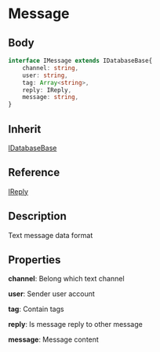 # Message

## Body
```typescript
interface IMessage extends IDatabaseBase{
    channel: string,
    user: string,
    tag: Array<string>,
    reply: IReply,
    message: string,
}
```

## Inherit

[IDatabaseBase](./../../base/IDatabaseBase.md)

## Reference

[IReply](./IReply.md)

## Description

Text message data format

## Properties

**channel**: Belong which text channel

**user**: Sender user account

**tag**: Contain tags

**reply**: Is message reply to other message

**message**: Message content